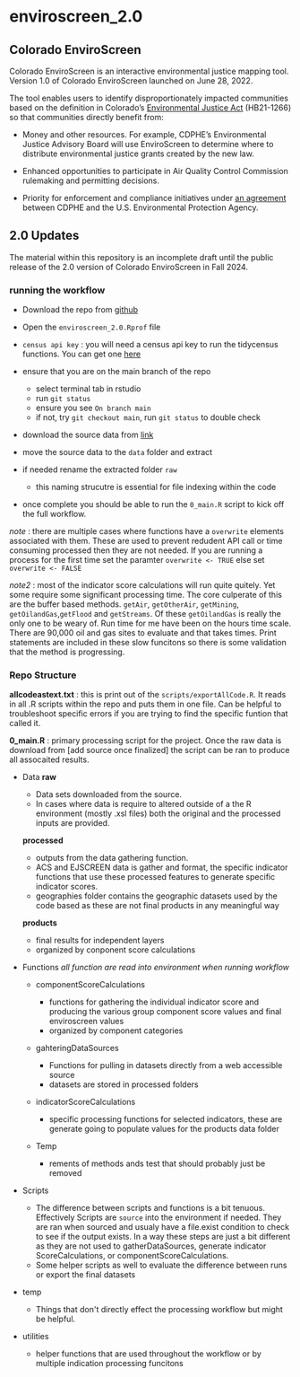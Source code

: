 # enviroscreen_2.0

## Colorado EnviroScreen
Colorado EnviroScreen is an interactive environmental justice mapping tool. Version 1.0 of Colorado EnviroScreen launched on June 28, 2022.

The tool enables users to identify disproportionately impacted communities based on the definition in Colorado’s [Environmental Justice Act](https://leg.colorado.gov/sites/default/files/2021a_1266_signed.pdf) (HB21-1266) so that communities directly benefit from:

- Money and other resources. For example, CDPHE’s Environmental Justice Advisory Board will use EnviroScreen to determine where to distribute environmental justice grants created by the new law.

- Enhanced opportunities to participate in Air Quality Control Commission rulemaking and permitting decisions.

- Priority for enforcement and compliance initiatives under [an agreement](https://drive.google.com/file/d/14o0E-LhS7c_uzifH4xaztrmhJA9mh4Ia/view) between CDPHE and the U.S. Environmental Protection Agency.

## 2.0 Updates 

The material within this repository is an incomplete draft until the public release of the 2.0 version of Colorado EnviroScreen in Fall 2024. 



### running the workflow 

- Download the repo from [github](https://github.com/GeospatialCentroid/enviroscreen_2.0) 

- Open the `enviroscreen_2.0.Rprof` file 

- `census api key` : you will need a census api key to run the tidycensus functions. You can get one [here](https://api.census.gov/data/key_signup.html)

- ensure that you are on the main branch of the repo 
  - select terminal tab in rstudio 
  - run `git status`
  - ensure you see `On branch main`
  - if not, try `git checkout main`, run `git status` to double check 
  
- download the source data from [link](https://drive.google.com/drive/folders/1mpe79RyAJ62-7EuBYqjTq_Kqhd1qEltT?usp=drive_link) 

- move the source data to the `data` folder and extract 

- if needed rename the extracted folder `raw` 
  - this naming strucutre is essential for file indexing within the code 
  
  
- once complete you should be able to run the `0_main.R` script to kick off the full workflow. 

*note* : there are multiple cases where functions have a `overwrite` elements associated with them. These are used to prevent redudent API call or time consuming processed then they are not needed. If you are running a process for the first time set the paramter `overwrite <- TRUE` else set `overwrite <- FALSE`

*note2* : most of the indicator score calculations will run quite quitely. Yet some require some significant processing time. The core culperate of this are the buffer based methods. `getAir`, `getOtherAir`, `getMining`, `getOilandGas`,`getFlood` and `getStreams`. Of these `getOilandGas` is really the only one to be weary of. Run time for me have been on the hours time scale. There are 90,000 oil and gas sites to evaluate and that takes times. Print statements are included in these slow funcitons so there is some validation that the method is progressing. 







  





### Repo Structure 


**allcodeastext.txt** : this is print out of the `scripts/exportAllCode.R`. It reads in all .R scripts within the repo and puts them in one file. Can be helpful to troubleshoot specific errors if you are trying to find the specific funtion that called it. 


**0_main.R** : primary processing script for the project. Once the raw data is download from [add source once finalized] the script can be ran to produce all assocaited results.  


- Data 
  **raw** 
  - Data sets downloaded from the source.
  - In cases where data is require to altered outside of a the R environment (mostly .xsl files) both the original and the processed inputs are provided. 
  
  **processed**
  - outputs from the data gathering function. 
  - ACS and EJSCREEN data is gather and format, the specific indicator functions that use these processed features to generate specific indicator scores.  
  - geographies folder contains the geographic datasets used by the code based as these are not final products in any meaningful way 
  
  **products**
  - final results for independent layers 
  - organized by conponent score calculations 
    


- Functions 
  *all function are read into environment when running workflow* 
  - componentScoreCalculations 
    - functions for gathering the individual indicator score and producing the various group component score values and final enviroscreen values 
    - organized by component categories  
  
  - gahteringDataSources
    - Functions for pulling in datasets directly from a web accessible source 
    - datasets are stored in processed folders 
  
  
  - indicatorScoreCalculations 
    - specific processing functions for selected indicators, these are generate going to populate values for the products data folder

  - Temp 
    - rements of methods ands test that should probably just be removed 
    
- Scripts
  - The difference between scripts and functions is a bit tenuous. Effectively Scripts are `source` into the environment if needed. They are ran when sourced and usualy have a file.exist condition to check to see if the output exists. In a way these steps are just a bit different as they are not used to gatherDataSources, generate indicator ScoreCalculations, or componentScoreCalculations.
  - Some helper scripts as well to evaluate the difference between runs or export the final datasets  
  
  
- temp 
  - Things that don't directly effect the processing workflow but might be helpful.
  

- utilities 
  - helper functions that are used throughout the workflow or by multiple indication processing funcitons 
  

  


